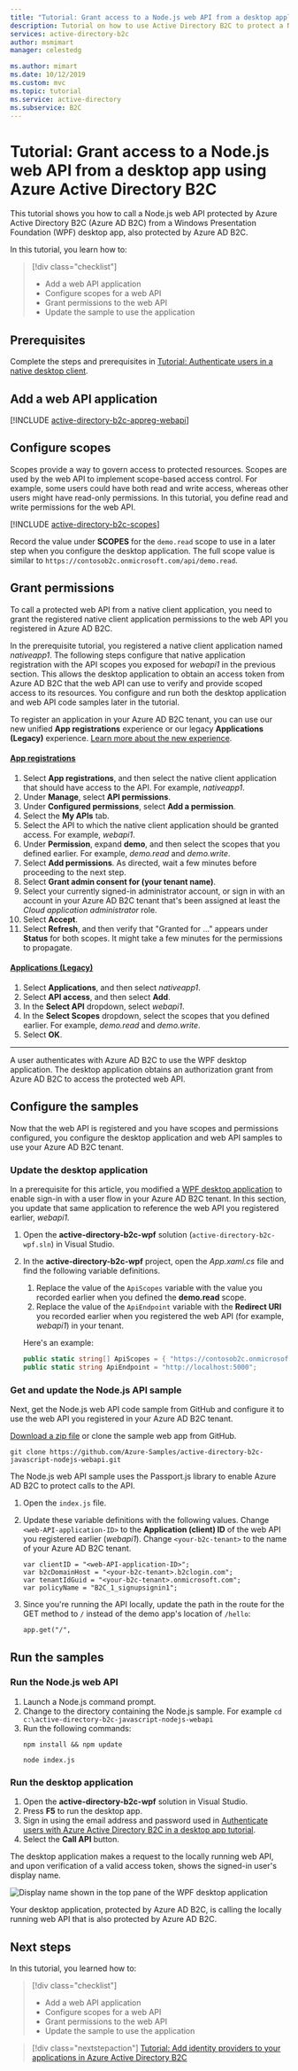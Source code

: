 ```yaml
---
title: "Tutorial: Grant access to a Node.js web API from a desktop application"
description: Tutorial on how to use Active Directory B2C to protect a Node.js web API and call it from a .NET desktop app.
services: active-directory-b2c
author: msmimart
manager: celestedg

ms.author: mimart
ms.date: 10/12/2019
ms.custom: mvc
ms.topic: tutorial
ms.service: active-directory
ms.subservice: B2C
---
```


# Tutorial: Grant access to a Node.js web API from a desktop app using Azure Active Directory B2C

This tutorial shows you how to call a Node.js web API protected by Azure Active Directory B2C (Azure AD B2C) from a Windows Presentation Foundation (WPF) desktop app, also protected by Azure AD B2C.

In this tutorial, you learn how to:

> [!div class="checklist"]
> * Add a web API application
> * Configure scopes for a web API
> * Grant permissions to the web API
> * Update the sample to use the application

## Prerequisites

Complete the steps and prerequisites in [Tutorial: Authenticate users in a native desktop client](tutorial-desktop-app.md).

## Add a web API application

[!INCLUDE [active-directory-b2c-appreg-webapi](../../includes/active-directory-b2c-appreg-webapi.md)]

## Configure scopes

Scopes provide a way to govern access to protected resources. Scopes are used by the web API to implement scope-based access control. For example, some users could have both read and write access, whereas other users might have read-only permissions. In this tutorial, you define read and write permissions for the web API.

[!INCLUDE [active-directory-b2c-scopes](../../includes/active-directory-b2c-scopes.md)]

Record the value under **SCOPES** for the `demo.read` scope to use in a later step when you configure the desktop application. The full scope value is similar to `https://contosob2c.onmicrosoft.com/api/demo.read`.

## Grant permissions

To call a protected web API from a native client application, you need to grant the registered native client application permissions to the web API you registered in Azure AD B2C.

In the prerequisite tutorial, you registered a native client application named *nativeapp1*. The following steps configure that native application registration with the API scopes you exposed for *webapi1* in the previous section. This allows the desktop application to obtain an access token from Azure AD B2C that the web API can use to verify and provide scoped access to its resources. You configure and run both the desktop application and web API code samples later in the tutorial.

To register an application in your Azure AD B2C tenant, you can use our new unified **App registrations** experience or our legacy  **Applications (Legacy)** experience. [Learn more about the new experience](https://aka.ms/b2cappregtraining).

#### [App registrations](#tab/app-reg-ga/)

1. Select **App registrations**, and then select the native client application that should have access to the API. For example, *nativeapp1*.
1. Under **Manage**, select **API permissions**.
1. Under **Configured permissions**, select **Add a permission**.
1. Select the **My APIs** tab.
1. Select the API to which the native client application should be granted access. For example, *webapi1*.
1. Under **Permission**, expand **demo**, and then select the scopes that you defined earlier. For example, *demo.read* and *demo.write*.
1. Select **Add permissions**. As directed, wait a few minutes before proceeding to the next step.
1. Select **Grant admin consent for (your tenant name)**.
1. Select your currently signed-in administrator account, or sign in with an account in your Azure AD B2C tenant that's been assigned at least the *Cloud application administrator* role.
1. Select **Accept**.
1. Select **Refresh**, and then verify that "Granted for ..." appears under **Status** for both scopes. It might take a few minutes for the permissions to propagate.

#### [Applications (Legacy)](#tab/applications-legacy/)

1. Select **Applications**, and then select *nativeapp1*.
1. Select **API access**, and then select **Add**.
1. In the **Select API** dropdown, select *webapi1*.
1. In the **Select Scopes** dropdown, select the scopes that you defined earlier. For example, *demo.read* and *demo.write*.
1. Select **OK**.

* * *

A user authenticates with Azure AD B2C to use the WPF desktop application. The desktop application obtains an authorization grant from Azure AD B2C to access the protected web API.

## Configure the samples

Now that the web API is registered and you have scopes and permissions configured, you configure the desktop application and web API samples to use your Azure AD B2C tenant.

### Update the desktop application

In a prerequisite for this article, you modified a [WPF desktop application](https://github.com/Azure-Samples/active-directory-b2c-dotnet-desktop) to enable sign-in with a user flow in your Azure AD B2C tenant. In this section, you update that same application to reference the web API you registered earlier, *webapi1*.

1. Open the **active-directory-b2c-wpf** solution (`active-directory-b2c-wpf.sln`) in Visual Studio.
1. In the **active-directory-b2c-wpf** project, open the *App.xaml.cs* file and find the following variable definitions.
    1. Replace the value of the `ApiScopes` variable with the value you recorded earlier when you defined the **demo.read** scope.
    1. Replace the value of the `ApiEndpoint` variable with the **Redirect URI** you recorded earlier when you registered the web API (for example, *webapi1*) in your tenant.

    Here's an example:

    ```csharp
    public static string[] ApiScopes = { "https://contosob2c.onmicrosoft.com/api/demo.read" };
    public static string ApiEndpoint = "http://localhost:5000";
    ```

### Get and update the Node.js API sample

Next, get the Node.js web API code sample from GitHub and configure it to use the web API you registered in your Azure AD B2C tenant.

[Download a zip file](https://github.com/Azure-Samples/active-directory-b2c-javascript-nodejs-webapi/archive/master.zip) or clone the sample web app from GitHub.

```console
git clone https://github.com/Azure-Samples/active-directory-b2c-javascript-nodejs-webapi.git
```

The Node.js web API sample uses the Passport.js library to enable Azure AD B2C to protect calls to the API.

1. Open the `index.js` file.
1. Update these variable definitions with the following values. Change `<web-API-application-ID>` to the **Application (client) ID** of the web API you registered earlier (*webapi1*). Change `<your-b2c-tenant>` to the name of your Azure AD B2C tenant.

    ```nodejs
    var clientID = "<web-API-application-ID>";
    var b2cDomainHost = "<your-b2c-tenant>.b2clogin.com";
    var tenantIdGuid = "<your-b2c-tenant>.onmicrosoft.com";
    var policyName = "B2C_1_signupsignin1";
    ```
1. Since you're running the API locally, update the path in the route for the GET method to `/` instead of the demo app's location of `/hello`:

    ```nodejs
    app.get("/",
    ```

## Run the samples

### Run the Node.js web API

1. Launch a Node.js command prompt.
2. Change to the directory containing the Node.js sample. For example `cd c:\active-directory-b2c-javascript-nodejs-webapi`
3. Run the following commands:
    ```console
    npm install && npm update
    ```
    ```console
    node index.js
    ```

### Run the desktop application

1. Open the **active-directory-b2c-wpf** solution in Visual Studio.
2. Press **F5** to run the desktop app.
3. Sign in using the email address and password used in [Authenticate users with Azure Active Directory B2C in a desktop app tutorial](tutorial-desktop-app.md).
4. Select the **Call API** button.

The desktop application makes a request to the locally running web API, and upon verification of a valid access token, shows the signed-in user's display name.

![Display name shown in the top pane of the WPF desktop application](./media/tutorial-desktop-app-webapi/desktop-app-01-post-api-call.png)

Your desktop application, protected by Azure AD B2C, is calling the locally running web API that is also protected by Azure AD B2C.

## Next steps

In this tutorial, you learned how to:

> [!div class="checklist"]
> * Add a web API application
> * Configure scopes for a web API
> * Grant permissions to the web API
> * Update the sample to use the application

> [!div class="nextstepaction"]
> [Tutorial: Add identity providers to your applications in Azure Active Directory B2C](tutorial-add-identity-providers.md)
